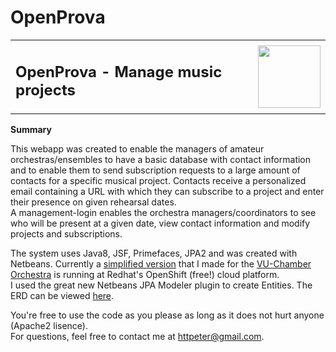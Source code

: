 # OpenProva
<table>
  <tr>
    <td><h2>OpenProva - Manage music projects</h2></td>
    <td><img alt='' src='http://www.vu-kamerorkest.nl/images/griff-blauw.png' width='100px' height='100px'/></td>
  </tr>
</table>



<b>Summary</b>
<p>
    This webapp was created to enable the managers of amateur orchestras/ensembles to have a basic database with contact information and to enable them to send subscription requests to a large amount of contacts for a specific musical project.
    Contacts receive a personalized email containing a URL with which they can subscribe to a project and enter their presence on given rehearsal dates.
    <br/>
    A management-login enables the orchestra managers/coordinators to see who will be present at a given date, view contact information and modify projects and subscriptions.
</p>
<p>
    The system uses Java8, JSF, Primefaces, JPA2 and was created with Netbeans. Currently a <a href='http://inschrijven-vukamerorkest.rhcloud.com/'>simplified version</a> that I made for the <a href='http://vu-kamerorkest.nl/'>VU-Chamber Orchestra</a> is running at Redhat's OpenShift (free!) cloud platform.
    <br/>
    I used the great new Netbeans JPA Modeler plugin to create Entities. The ERD can be viewed <a href='web/resources/img/ERD.png?raw=true' target='_blank'>here</a>.
</p>
<p>
    You're free to use the code as you please as long as it does not hurt anyone (Apache2 lisence).
    <br/>
    For questions, feel free to contact me at <a href='mailto:httpeter@gmail.com'>httpeter@gmail.com</a>.
</p>
